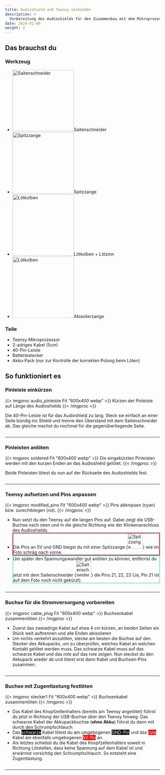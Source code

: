```yaml
---
title: Audioshield und Teensy verbinden 
description: >
  Vorbereitung des Audioshields für den Zusammenbau mit dem Mikroprozessor 
date: 2024-01-09
weight: 2
---
```

## Das brauchst du

<div class="row">
    <div class="col-md-6">
       <h3>Werkzeug</h3>
       <ul>
       <li><img src="/icons/saitenschneider.webp" alt="Saitenschneider" width="200"/>Saitenschneider</li>
       <li><img src="/icons/spitzzange.webp" alt="Spitzzange" width="200"/>Spitzzange</li>
       <li><img src="/icons/lötkolben.webp" alt="Lötkolben" width="200"/>Lötkolben + Lötzinn</li>
       <li><img src="/icons/abiso.webp" alt="Lötkolben" width="200"/>Abisolierzange</li>
       </ul>
</div>
    <div class="col-md-6">
<h3>Teile</h3>
<ul>
       <li>Teensy Mikroprozessor</li>
        <li>2-adriges Kabel (5cm)</li>
        <li>40-Pin-Leiste</li>
        <li>Batteriestecker</li>
        <li>Akku-Pack (nur zur Kontrolle der korrekten Polung beim Löten)</li>
       </ul> 
       </div>
</div>

## So funktioniert es 

<div class="row">

### Pinleiste einkürzen
<div class="col-md-6">
       {{< imgproc audio_pinleiste Fit "600x400 webp" >}} Kürzen der Pinleiste auf Länge des Audioshields {{< /imgproc >}}
</div>
    <div class="col-md-6" style="display: flex; flex-direction: column; justify-content: center;">


 Die 40-Pin-Leiste ist für das Audioshield zu lang. Steck sie einfach an einer Seite bündig ins Shield und trenne den Überstand mit dem Saitenschneider ab. Das gleiche machst du nochmal für die gegenüberliegende Seite.
    </div>
</div>
<hr class="my-4"> <!-- Trennlinie -->

<div class="row">

### Pinleisten anlöten
<div class="col-md-6">
       {{< imgproc soldered Fit "600x400 webp" >}} Die eingekürzten Pinleisten werden mit den kurzen Enden an das Audioshield gelötet. {{< /imgproc >}}
</div>
    <div class="col-md-6" style="display: flex; flex-direction: column; justify-content: center;">


 Beide Pinleisten lötest du nun auf der Rückseite des Audioshields fest. 
    </div>
</div>
<hr class="my-4"> <!-- Trennlinie -->

<div class="row">

### Teensy aufsetzen und Pins anpassen
<div class="col-md-6">
       {{< imgproc modified_pins Fit "600x400 webp" >}} Pins abknipsen (cyan) bzw. zurechtbiegen (rot). {{< /imgproc >}}
</div>
    <div class="col-md-6" style="display: flex; flex-direction: column; justify-content: center;">


 <ul><li>Nun setzt du den Teensy auf die langen Pins auf. Dabei zeigt die USB-Buchse nach oben und in die gleiche Richtung wie der Klinkenanschluss des Audioshields.</li> 
 <li style="border: 2px solid #a6113aff"> Die Pins an 5V und GND biegst du mit einer Spitzzange (<img src="/icons/spitzzange.webp" alt="Spitzzange" width="50"/>) wie im Foto schräg nach vorne.</li>
 <li style="border: 2px solid #7adef1ff">
  Um später den Spannungswandler gut anlöten zu können, entfernst du jetzt mit dem Saitenschneider (<img src="/icons/saitenschneider.webp" alt="Saitenschneider" width="50"/>) die Pins 21, 22, 23 (Ja, Pin 21 ist auf dem Foto noch nicht gekürzt).</li>
 </ul>   
    </div>
</div>
<hr class="my-4"> <!-- Trennlinie -->

<div class="row">

### Buchse für die Stromversorgung vorbereiten
<div class="col-md-6">
       {{< imgproc cable_plug Fit "600x400 webp" >}} Buchsenkabel zusammenlöten {{< /imgproc >}}
</div>
    <div class="col-md-6" style="display: flex; flex-direction: column; justify-content: center;">


 <ul><li> Zuerst das zweiadrige Kabel auf etwa 4 cm kürzen, an beiden Seiten ein Stück weit auftrennen und alle Enden abisolieren</li>
 <li>Um nichts verkehrt anzulöten, stecke am besten die Buchse auf den Stecker des Akkupacks, um zu überprüfen, welches Kabel an welchen Kontakt gelötet werden muss. Das schwarze Kabel muss auf das schwarze Kabel und das rote auf das rote zeigen. Nun steckst du den Akkupack wieder ab und lötest erst dann Kabel und Buchsen-Pins zusammen.</li>
 </ul>
    </div>
</div>
<hr class="my-4"> <!-- Trennlinie -->

<div class="row">

### Buchse mit Zugentlastung festlöten
  <div class="col-md-6">
       {{< imgproc stecker1 Fit "600x400 webp" >}} Buchsenkabel zusammenlöten {{< /imgproc >}}
</div>
    <div class="col-md-6" style="display: flex; flex-direction: column; justify-content: center;">

 <ul><li>Das Kabel des Knopfzellenhalters (bereits am Teensy angelötet) führst du jetzt in Richtung der USB-Buchse über den Teensy hinweg. Das schwarze Kabel der Akkupackbuchse (<strong>ohne Akku</strong>) führst du dann mit durch den Schrumpfschlauch. </li>
 <li>Das <span style="background-color:black; color:white">schwarze</span> Kabel lötest du am umgebogenen <span style="background-color:black; color:white">GND-Pin</span> und das <span style="background-color:red; color:white">rote</span> Kabel am ebenfalls umgebogenen <span style="background-color:red; color:white">5V Pin</span> an.</li>
 <li>Als letztes schiebst du die Kabel des Knopfzellenhalters soweit in Richtung Lötstellen, dass keine Spannung auf dem Kabel ist und erwärmst vorsichtig den Schrumpfschlauch. So entsteht eine Zugentlastung. </li>
 </ul>
    </div>
</div>
<hr class="my-4"> <!-- Trennlinie -->